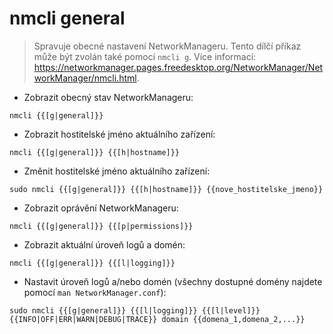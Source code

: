 # nmcli general

> Spravuje obecné nastavení NetworkManageru.
> Tento dílčí příkaz může být zvolán také pomocí `nmcli g`.
> Více informací: <https://networkmanager.pages.freedesktop.org/NetworkManager/NetworkManager/nmcli.html>.

- Zobrazit obecný stav NetworkManageru:

`nmcli {{[g|general]}}`

- Zobrazit hostitelské jméno aktuálního zařízení:

`nmcli {{[g|general]}} {{[h|hostname]}}`

- Změnit hostitelské jméno aktuálního zařízení:

`sudo nmcli {{[g|general]}} {{[h|hostname]}} {{nove_hostitelske_jmeno}}`

- Zobrazit oprávění NetworkManageru:

`nmcli {{[g|general]}} {{[p|permissions]}}`

- Zobrazit aktuální úroveň logů a domén:

`nmcli {{[g|general]}} {{[l|logging]}}`

- Nastavit úroveň logů a/nebo domén (všechny dostupné domény najdete pomocí `man NetworkManager.conf`):

`sudo nmcli {{[g|general]}} {{[l|logging]}} {{[l|level]}} {{INFO|OFF|ERR|WARN|DEBUG|TRACE}} domain {{domena_1,domena_2,...}}`
